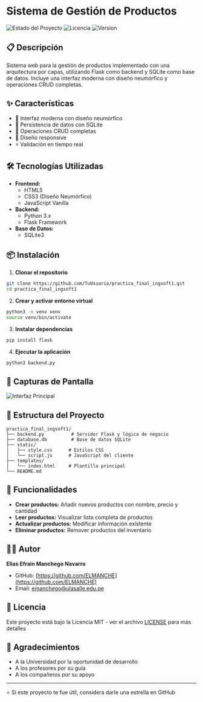 #  Sistema de Gestión de Productos

![Estado del Proyecto](https://img.shields.io/badge/estado-en%20desarrollo-brightgreen)
![Licencia](https://img.shields.io/badge/licencia-MIT-blue)
![Version](https://img.shields.io/badge/version-1.0.0-orange)

## 📋 Descripción
Sistema web para la gestión de productos implementado con una arquitectura por capas, utilizando Flask como backend y SQLite como base de datos. Incluye una interfaz moderna con diseño neumórfico y operaciones CRUD completas.

## ✨ Características
- 🎨 Interfaz moderna con diseño neumórfico
- 💾 Persistencia de datos con SQLite
- 🔄 Operaciones CRUD completas
- 📱 Diseño responsive
- ⚡ Validación en tiempo real

## 🛠️ Tecnologías Utilizadas
- **Frontend:**
  - HTML5
  - CSS3 (Diseño Neumórfico)
  - JavaScript Vanilla
- **Backend:**
  - Python 3.x
  - Flask Framework
- **Base de Datos:**
  - SQLite3

## 📦 Instalación

1. **Clonar el repositorio**
```bash
git clone https://github.com/TuUsuario/practica_final_ingsoft1.git
cd practica_final_ingsoft1
```

2. **Crear y activar entorno virtual**
```bash
python3 -m venv venv
source venv/bin/activate
```

3. **Instalar dependencias**
```bash
pip install flask
```

4. **Ejecutar la aplicación**
```bash
python3 backend.py
```

## 📸 Capturas de Pantalla

![Interfaz Principal](https://images.pexels.com/photos/1488463/pexels-photo-1488463.jpeg?auto=compress&cs=tinysrgb&w=1260&h=750&dpr=2)

## 📁 Estructura del Proyecto
```
practica_final_ingsoft1/
├── backend.py          # Servidor Flask y lógica de negocio
├── database.db         # Base de datos SQLite
├── static/
│   ├── style.css      # Estilos CSS
│   └── script.js      # JavaScript del cliente
├── templates/
│   └── index.html     # Plantilla principal
└── README.md
```

## 🚀 Funcionalidades
- **Crear productos:** Añadir nuevos productos con nombre, precio y cantidad
- **Leer productos:** Visualizar lista completa de productos
- **Actualizar productos:** Modificar información existente
- **Eliminar productos:** Remover productos del inventario

## 👨‍💻 Autor
**Elias Efrain Manchego Navarro**
- GitHub: [https://github.com/ELMANCHE](https://github.com/ELMANCHE)
- Email: [emanchego@ulasalle.edu.pe](mailto:emanchego@ulasalle.edu.pe)

## 📄 Licencia
Este proyecto está bajo la Licencia MIT - ver el archivo [LICENSE](LICENSE) para más detalles

## 🌟 Agradecimientos
- A la Universidad por la oportunidad de desarrollo
- A los profesores por su guía
- A los compañeros por su apoyo

---
⭐️ Si este proyecto te fue útil, considera darle una estrella en GitHub
